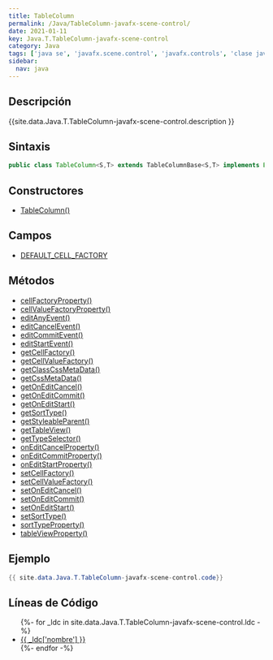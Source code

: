 ```yaml
---
title: TableColumn
permalink: /Java/TableColumn-javafx-scene-control/
date: 2021-01-11
key: Java.T.TableColumn-javafx-scene-control
category: Java
tags: ['java se', 'javafx.scene.control', 'javafx.controls', 'clase java', 'JavaFX 2.0']
sidebar: 
  nav: java
---
```


## Descripción
{{site.data.Java.T.TableColumn-javafx-scene-control.description }}

## Sintaxis
~~~java
public class TableColumn<S,T> extends TableColumnBase<S,T> implements EventTarget
~~~

## Constructores
* [TableColumn()](/Java/TableColumn-javafx-scene-control/TableColumn/)

## Campos
* [DEFAULT_CELL_FACTORY](/Java/TableColumn-javafx-scene-control/DEFAULT_CELL_FACTORY)

## Métodos
* [cellFactoryProperty()](/Java/TableColumn-javafx-scene-control/cellFactoryProperty)
* [cellValueFactoryProperty()](/Java/TableColumn-javafx-scene-control/cellValueFactoryProperty)
* [editAnyEvent()](/Java/TableColumn-javafx-scene-control/editAnyEvent)
* [editCancelEvent()](/Java/TableColumn-javafx-scene-control/editCancelEvent)
* [editCommitEvent()](/Java/TableColumn-javafx-scene-control/editCommitEvent)
* [editStartEvent()](/Java/TableColumn-javafx-scene-control/editStartEvent)
* [getCellFactory()](/Java/TableColumn-javafx-scene-control/getCellFactory)
* [getCellValueFactory()](/Java/TableColumn-javafx-scene-control/getCellValueFactory)
* [getClassCssMetaData()](/Java/TableColumn-javafx-scene-control/getClassCssMetaData)
* [getCssMetaData()](/Java/TableColumn-javafx-scene-control/getCssMetaData)
* [getOnEditCancel()](/Java/TableColumn-javafx-scene-control/getOnEditCancel)
* [getOnEditCommit()](/Java/TableColumn-javafx-scene-control/getOnEditCommit)
* [getOnEditStart()](/Java/TableColumn-javafx-scene-control/getOnEditStart)
* [getSortType()](/Java/TableColumn-javafx-scene-control/getSortType)
* [getStyleableParent()](/Java/TableColumn-javafx-scene-control/getStyleableParent)
* [getTableView()](/Java/TableColumn-javafx-scene-control/getTableView)
* [getTypeSelector()](/Java/TableColumn-javafx-scene-control/getTypeSelector)
* [onEditCancelProperty()](/Java/TableColumn-javafx-scene-control/onEditCancelProperty)
* [onEditCommitProperty()](/Java/TableColumn-javafx-scene-control/onEditCommitProperty)
* [onEditStartProperty()](/Java/TableColumn-javafx-scene-control/onEditStartProperty)
* [setCellFactory()](/Java/TableColumn-javafx-scene-control/setCellFactory)
* [setCellValueFactory()](/Java/TableColumn-javafx-scene-control/setCellValueFactory)
* [setOnEditCancel()](/Java/TableColumn-javafx-scene-control/setOnEditCancel)
* [setOnEditCommit()](/Java/TableColumn-javafx-scene-control/setOnEditCommit)
* [setOnEditStart()](/Java/TableColumn-javafx-scene-control/setOnEditStart)
* [setSortType()](/Java/TableColumn-javafx-scene-control/setSortType)
* [sortTypeProperty()](/Java/TableColumn-javafx-scene-control/sortTypeProperty)
* [tableViewProperty()](/Java/TableColumn-javafx-scene-control/tableViewProperty)

## Ejemplo
~~~java
{{ site.data.Java.T.TableColumn-javafx-scene-control.code}}
~~~

## Líneas de Código
<ul>
{%- for _ldc in site.data.Java.T.TableColumn-javafx-scene-control.ldc -%}
   <li>
       <a href="{{_ldc['url'] }}">{{ _ldc['nombre'] }}</a>
   </li>
{%- endfor -%}
</ul>
